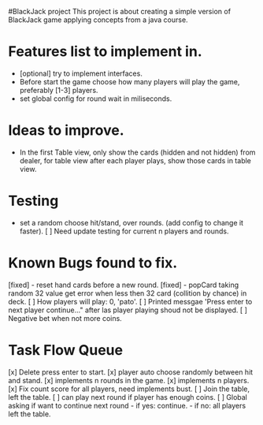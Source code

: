 #BlackJack project
This project is about creating a simple version of BlackJack game applying concepts from a java course.

# Features list to implement in.
- [optional] try to implement interfaces.
- Before start the game choose how many players will play the game, preferably [1-3] players.
- set global config for round wait in miliseconds.

# Ideas to improve.
- In the first Table view, only show the cards (hidden and not hidden) from dealer, for table view after each player plays, show those cards in table view.

# Testing
- set a random choose hit/stand, over rounds. (add config to change it faster).
[ ] Need update testing for current n players and rounds.

# Known Bugs found to fix.
[fixed] - reset hand cards before a new round.
[fixed] - popCard taking random 32 value get error when less then 32 card (collition by chance) in deck.
[ ] How players will play: 0, 'pato'.
[ ] Printed messgae 'Press enter to next player continue..." after las player playing shoud not be displayed.
[ ] Negative bet when not more coins.

# Task Flow Queue
[x] Delete press enter to start.
[x] player auto choose randomly between hit and stand.
[x] implements n rounds in the game.
[x] implements n players.
[x] Fix count score for all players, need implements bust.
[ ] Join the table, left the table.
[ ] can play next round if player has enough coins.
[ ] Global asking if want to continue next round
    - if yes: continue.
    - if no: all players left the table.
